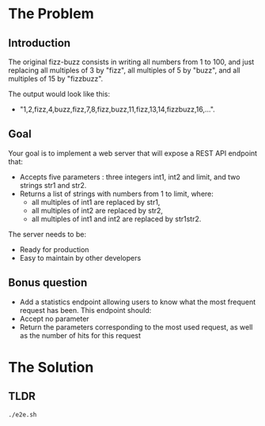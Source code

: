 # The Problem
## Introduction
The original fizz-buzz consists in writing all numbers from 1 to 100,
and just replacing all multiples of 3 by "fizz", all multiples of 5 by
"buzz", and all multiples of 15 by "fizzbuzz".

The output would look like this: 
- "1,2,fizz,4,buzz,fizz,7,8,fizz,buzz,11,fizz,13,14,fizzbuzz,16,...". 

## Goal

Your goal is to implement a web server that will expose a REST API endpoint that: 

- Accepts five parameters : three integers int1, int2 and limit, and two strings str1 and str2.
- Returns a list of strings with numbers from 1 to limit, where: 
  - all multiples of int1 are replaced by str1, 
  - all multiples of int2 are replaced by str2, 
  - all multiples of int1 and int2 are replaced by str1str2. 

The server needs to be:
- Ready for production
- Easy to maintain by other developers 

## Bonus question 

- Add a statistics endpoint allowing users to know what the most frequent request has been. This endpoint should:
- Accept no parameter
- Return the parameters corresponding to the most used request, as well as the number of hits for this request

# The Solution

## TLDR

`./e2e.sh`


